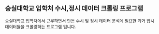 숭실대학교 입학처 수시,정시 데이터 크롤링 프로그램
---

숭실대학교 입학처에서 근무하면서 만든 수시 및 정시 데이터 분석에 필요한 과거 입시 데이터들을 크롤링하는 프로그램 입니다.
